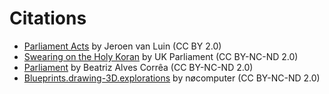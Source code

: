 # Citations

- [Parliament Acts](https://flic.kr/p/aKhT9T) by Jeroen van Luin (CC BY 2.0)
- [Swearing on the Holy Koran](https://flic.kr/p/85gUBJ) by UK Parliament (CC BY-NC-ND 2.0)
- [Parliament](https://flic.kr/p/eazfDp) by Beatriz Alves Corrêa (CC BY-NC-ND 2.0)
- [Blueprints.drawing-3D.explorations](https://flic.kr/p/rfCB9g) by nøcomputer (CC BY-NC-ND 2.0)
